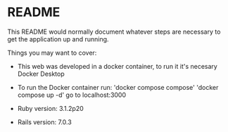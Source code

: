 # README

This README would normally document whatever steps are necessary to get the
application up and running.

Things you may want to cover:

* This web was developed in a docker container, to run it it's necesary Docker Desktop

* To run the Docker container run: 
'docker compose compose'
'docker compose up -d'
go to localhost:3000

* Ruby version: 3.1.2p20

* Rails version: 7.0.3